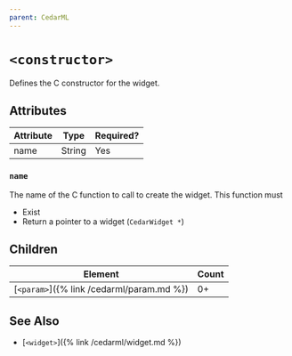 ```yaml
---
parent: CedarML
---
```

# `<constructor>`
Defines the C constructor for the widget.

## Attributes

| Attribute | Type    | Required? |
|-----------|---------|-----------|
| name      | String  | Yes       |

### `name`
The name of the C function to call to create the widget. This function must
 - Exist
 - Return a pointer to a widget (`CedarWidget *`)

## Children

| Element                                   | Count |
|-------------------------------------------|-------|
| [`<param>`]({% link /cedarml/param.md %}) | 0+    |

## See Also
- [`<widget>`]({% link /cedarml/widget.md %})
